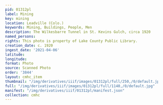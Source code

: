```yaml
---
pid: 01312pl
label: Mining
key: mining
location: Leadville (Colo.)
keywords: Mining, Buildings, People, Men
description: The Wilkesbarre Tunnel in St. Kevins Gulch, circa 1920
named_persons: 
rights: This photo is property of Lake County Public Library.
creation_date: c. 1920
ingest_date: '2021-04-06'
latitude: 
longitude: 
format: Photo
source: Scanned Photo
order: '3844'
layout: cmhc_item
thumbnail: "/img/derivatives/iiif/images/01312pl/full/250,/0/default.jpg"
full: "/img/derivatives/iiif/images/01312pl/full/1140,/0/default.jpg"
manifest: "/img/derivatives/iiif/01312pl/manifest.json"
collection: cmhc
---
```

